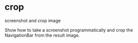 # crop
screenshot and crop image

Show how to take a screenshot programmatically and crop the NavigationBar from the result image.
